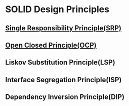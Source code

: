 # SOLID Design Principles
## [Single Responsibility Principle(SRP)](https://github.com/changemyminds/Design-and-Pattern/tree/master/SOLID/Single_Responsibility_Principle)
## [Open Closed Principle(OCP)](https://github.com/changemyminds/Design-and-Pattern/tree/master/SOLID/Open_Closed_Principle)
## Liskov Substitution Principle(LSP)
## Interface Segregation Principle(ISP)
## Dependency Inversion Principle(DIP)